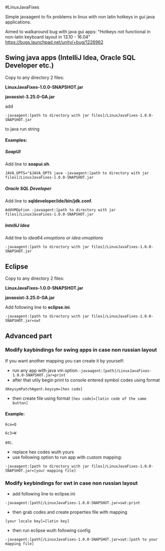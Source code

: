 #LinuxJavaFixes

Simple javaagent to fix problems in linux with non latin hotkeys in gui java applications.

Aimed to walkaround bug  with java gui apps: "Hotkeys not functional in non-latin keyboard layout in 13.10 - 16.04" https://bugs.launchpad.net/unity/+bug/1226962

## Swing java apps (IntelliJ Idea, Oracle SQL Developer etc.)

Copy to any directory 2 files:

**LinuxJavaFixes-1.0.0-SNAPSHOT.jar**

**javassist-3.25.0-GA.jar**

add 

`-javaagent:[path to directory with jar files]/LinuxJavaFixes-1.0.0-SNAPSHOT.jar`

to java run string

#### Examples:

##### SoapUI

Add line to **soapui.sh**.

`JAVA_OPTS="$JAVA_OPTS java -javaagent:[path to directory with jar files]/LinuxJavaFixes-1.0.0-SNAPSHOT.jar`

##### Oracle SQL Developer

Add line to **sqldeveloper/ide/bin/jdk.conf**.

`AddVMOption -javaagent:[path to directory with jar files]/LinuxJavaFixes-1.0.0-SNAPSHOT.jar`

##### IntelliJ Idea

Add line to **idea64.vmoptions* or *idea.vmoptions**

`-javaagent:[path to directory with jar files]/LinuxJavaFixes-1.0.0-SNAPSHOT.jar`

## Eclipse

Copy to any directory 2 files:

**LinuxJavaFixes-1.0.0-SNAPSHOT.jar**

**javassist-3.25.0-GA.jar**

Add following line to **eclipse.ini**.

`-javaagent:[path to directory with jar files]/LinuxJavaFixes-1.0.0-SNAPSHOT.jar=swt`

## Advanced part

### Modify kaybindings for swing apps in case non russian layout
 
If you want another mapping you can create it by yourself:

  - run any app with java vm option `-javaagent:[path]/LinuxJavaFixes-1.0.0-SNAPSHOT.jar=print`
  - after that utily begin print to console entered symbol codes using format

`XKeysymPatchAgent.keysym=[hex code]`

  - then create file using format `[hex code]=[latin code of the same button]`

#### Example:

```
6ca=Q

6c3=W
```
etc.

  - replace hex codes wuth yours
  - use following option to run app with custom mapping:

`-javaagent:[path to directory with jar files]/LinuxJavaFixes-1.0.0-SNAPSHOT.jar=[your mapping file]`

### Modify keybindings for swt in case non russian layout

  - add following line to eclipse.ini 

`-javaagent:[path]/LinuxJavaFixes-1.0.0-SNAPSHOT.jar=swt:print`

  - then grab codes and create properties file with mapping

`[your locale key]=[latin key]`

  - then run eclipse wuth following config

`-javaagent:[path]/LinuxJavaFixes-1.0.0-SNAPSHOT.jar=swt:[path to your mapping file]`
